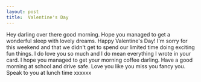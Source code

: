 ```yaml
---
layout: post
title:  Valentine's Day
---
```

Hey darling over there good morning. Hope you managed to get a wonderful sleep with lovely dreams. Happy Valentine's Day! I'm sorry for this weekend and that we didn't get to spend our limited time doing exciting fun things. I do love you so much and I do mean everything I wrote in your card. I hope you managed to get your morning coffee darling. Have a good morning at school and drive safe. Love you like you miss you fancy you. Speak to you at lunch time xxxxxx
